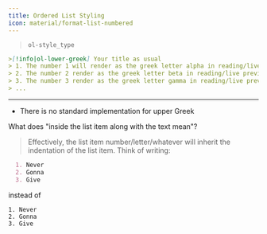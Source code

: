 ```yaml
---
title: Ordered List Styling
icon: material/format-list-numbered
---
```


> `ol-style_type`

```md
>[!info|ol-lower-greek] Your title as usual
> 1. The number 1 will render as the greek letter alpha in reading/live preview
> 2. The number 2 render as the greek letter beta in reading/live preview
> 3. The number 3 render as the greek letter gamma in reading/live preview
> ...
```

___

- There is no standard implementation for upper Greek

What does "inside the list item along with the text mean"?

> Effectively, the list item number/letter/whatever will inherit the indentation
> of the list item. Think of writing:

```md
  1. Never
  2. Gonna
  3. Give
```

instead of

```
1. Never
2. Gonna
3. Give
```


